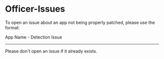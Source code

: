 Officer-Issues
==============

To open an issue about an app not being properly patched, please use the format:

App Name - Detection Issue

---
Please don't open an issue if it already exists.
